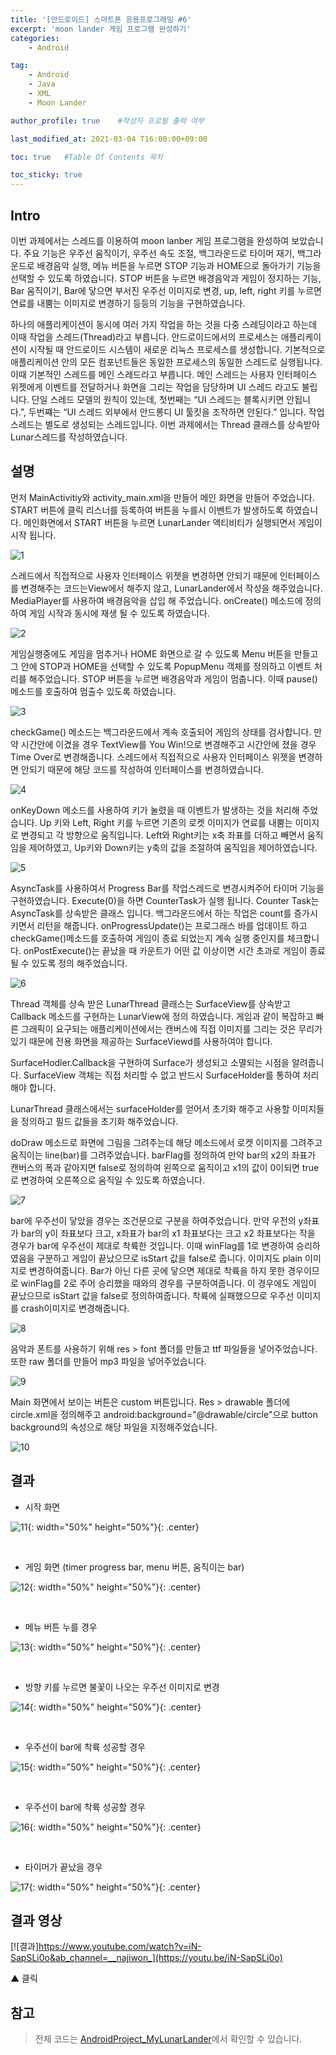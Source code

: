 ```yaml
---
title: '[안드로이드] 스마트폰 응용프로그래밍 #6' 
excerpt: 'moon lander 게임 프로그램 완성하기'
categories:
    - Android

tag:
    - Android
    - Java
    - XML
    - Moon Lander

author_profile: true    #작성자 프로필 출력 여부

last_modified_at: 2021-03-04 T16:00:00+09:00

toc: true   #Table Of Contents 목차 

toc_sticky: true
---
```


## Intro
이번 과제에서는 스레드를 이용하여 moon lanber 게임 프로그램을 완성하여 보았습니다. 주요 기능은 우주선 움직이기, 우주선 속도 조절, 백그라운드로 타이머 재기, 백그라운드로 배경음악 실행, 메뉴 버튼을 누르면 STOP 기능과 HOME으로 돌아가기 기능을 선택할 수 있도록 하였습니다. STOP 버튼을 누르면 배경음악과 게임이 정지하는 기능, Bar 움직이기, Bar에 닿으면 부서진 우주선 이미지로 변경, up, left, right 키를 누르면 연료를 내뿜는 이미지로 변경하기 등등의 기능을 구현하였습니다.

하나의 애플리케이션이 동시에 여러 가지 작업을 하는 것을 다중 스레딩이라고 하는데 이때 작업을 스레드(Thread)라고 부릅니다. 안드로이드에서의 프로세스는 애플리케이션이 시작될 때 안드로이드 시스템이 새로운 리눅스 프로세스를 생성합니다. 기본적으로 애플리케이션 안의 모든 컴포넌트들은 동일한 프로세스의 동일한 스레드로 실행됩니다. 이때 기본적인 스레드를 메인 스레드라고 부릅니다. 메인 스레드는 사용자 인터페이스 위젯에게 이벤트를 전달하거나 화면을 그리는 작업을 담당하며 UI 스레드 라고도 불립니다. 단일 스레드 모델의 원칙이 있는데, 첫번째는 “UI 스레드는 블록시키면 안됩니다.”, 두번쨰는 “UI 스레드 외부에서 안드롱디 UI 툴킷을 조작하면 안된다.” 입니다. 
작업 스레드는 별도로 생성되는 스레드입니다. 이번 과제에서는 Thread 클래스를 상속받아 Lunar스레드를 작성하였습니다. 

## 설명

먼저 MainActivitiy와 activity_main.xml을 만들어 메인 화면을 만들어 주었습니다. START 버튼에 클릭 리스너를 등록하여 버튼을 누를시 이벤트가 발생하도록 하였습니다. 메인화면에서 START 버튼을 누르면 LunarLander 액티비티가 실행되면서 게임이 시작 됩니다.

![1](https://user-images.githubusercontent.com/47733530/109924381-8c784c00-7d03-11eb-88f8-678e0fd4d70a.png)

스레드에서 직접적으로 사용자 인터페이스 위젯을 변경하면 안되기 때문에 인터페이스를 변경해주는 코드는View에서 해주지 않고, LunarLander에서 작성을 해주었습니다. MediaPlayer를 사용하여 배경음악을 삽입 해 주었습니다. onCreate() 메소드에 정의하여 게임 시작과 동시에 재생 될 수 있도록 하였습니다.

![2](https://user-images.githubusercontent.com/47733530/109924389-8e420f80-7d03-11eb-83be-3765d5efa801.png)

게임실행중에도 게임을 멈추거나 HOME 화면으로 갈 수 있도록 Menu
버튼을 만들고 그 안에 STOP과 HOME을 선택할 수 있도록 PopupMenu
객체를 정의하고 이벤트 처리를 해주었습니다. STOP 버튼을 누르면 배경음악과
게임이 멈춥니다. 이때 pause()메소드를 호출하여 멈출수 있도록 하였습니다.

![3](https://user-images.githubusercontent.com/47733530/109924392-8edaa600-7d03-11eb-99ad-1b9646689937.png)

checkGame() 메소드는 백그라운드에서 계속 호출되어 게임의 상태를 검사합니다. 만약 시간안에 이겼을 경우 TextView를 You Win!으로 변경해주고 시간안에 졌을 경우 Time Over로 변경해줍니다. 스레드에서 직접적으로 사용자 인터페이스 위젯을 변경하면 안되기 때문에 해당 코드를 작성하여 인터페이스를 변경하였습니다.

![4](https://user-images.githubusercontent.com/47733530/109924394-8f733c80-7d03-11eb-8140-9781243d86c4.png)

onKeyDown 메소드를 사용하여 키가 눌렸을 때 이벤트가 발생하는 것을 처리해 주었습니다. Up 키와 Left, Right 키를 누르면 기존의 로켓 이미지가 연료를 내뿜는 이미지로 변경되고 각 방향으로 움직입니다. Left와 Right키는 x축 좌표를 더하고 빼면서 움직임을 제어하였고, Up키와 Down키는 y축의 값을 조절하여 움직임을 제어하였습니다. 

![5](https://user-images.githubusercontent.com/47733530/109924396-900bd300-7d03-11eb-83bd-ddf8017344e7.png)

AsyncTask를 사용하여서 Progress Bar를 작업스레드로 변경시켜주어 타이머 기능을 구현하였습니다. Execute(0)을 하면 CounterTask가 실행 됩니다. Counter Task는 AsyncTask를 상속받은 클래스 입니다. 백그라운드에서 하는 작업은 count를 증가시키면서 리턴을 해줍니다. onProgressUpdate()는 프로그래스 바를 업데이트 하고 checkGame()메소드를 호출하여 게임이 종료 되었는지 계속 실행 중인지를 체크합니다. onPostExecute()는 끝났을 때 카운트가 어떤 값 이상이면 시간 초과로 게임이 종료 될 수 있도록 정의 해주었습니다. 

![6](https://user-images.githubusercontent.com/47733530/109924398-90a46980-7d03-11eb-9634-eff72a3d351f.png)

Thread 객체를 상속 받은 LunarThread 클래스는 SurfaceView를 상속받고 Callback 메소드를 구현하는 LunarView에 정의 하였습니다. 게임과 같이 복잡하고 빠른 그래픽이 요구되는 애플리케이션에서는 캔버스에 직접 이미지를 그리는 것은 무리가 있기 때문에 전용 화면을 제공하는 SurfaceViewd를 사용하여야 합니다. 

SurfaceHodler.Callback을 구현하여 Surface가 생성되고 소멸되는 시점을 알려줍니다. SurfaceView 객체는 직접 처리할 수 없고 반드시 SurfaceHolder를 통하여 처리해야 합니다. 

LunarThread 클래스에서는 surfaceHolder를 얻어서 초기화 해주고 사용할 이미지들을 정의하고 필드 값들을 초기화 해주었습니다. 

doDraw 메소드로 화면에 그림을 그려주는데 해당 메소드에서 로켓 이미지를 그려주고 움직이는 line(bar)를 그려주었습니다. barFlag를 정의하여 만약 bar의 x2의 좌표가 캔버스의 폭과 같아지면 false로 정의하여 왼쪽으로 움직이고 x1의 값이 0이되면 true로 변경하여 오른쪽으로 움직일 수 있도록 하였습니다. 

![7](https://user-images.githubusercontent.com/47733530/109924399-913d0000-7d03-11eb-9029-9347e595146a.png)

 bar에 우주선이 닿았을 경우는 조건문으로 구분을 하여주었습니다. 만약 우전의 y좌표가 bar의 y이 좌표보다 크고, x좌표가 bar의 x1 좌표보다는 크고 x2 좌표보다는 작을 경우가 bar에 우주선이 제대로 착륙한 것입니다. 이때 winFlag를 1로 변경하여 승리하였음을 구분하고 게임이 끝났으므로 isStart 값을 false로 줍니다. 이미지도 plain 이미지로 변경하여줍니다. Bar가 아닌 다른 곳에 닿으면 제대로 착륙을 하지 못한 경우이므로 winFlag를 2로 주어 승리했을 때와의 경우를 구분하여줍니다. 이 경우에도 게임이 끝났으므로 isStart 값을 false로 정의하여줍니다. 착륙에 실패했으므로 우주선 이미지를 crash이미지로 변경해줍니다.  

![8](https://user-images.githubusercontent.com/47733530/109924401-913d0000-7d03-11eb-81a7-ad5c9fe42f79.png)

음악과 폰트를 사용하기 위해 res > font 폴더를 만들고 ttf 파일들을 넣어주었습니다. 또한 raw 폴더를 만들어 mp3 파일을 넣어주었습니다.

![9](https://user-images.githubusercontent.com/47733530/109924402-91d59680-7d03-11eb-89cf-5ec13d0f0d1f.png)

Main 화면에서 보이는 버튼은 custom 버튼입니다.  Res > drawable 폴더에 circle.xml을 정의해주고 android:background="@drawable/circle"으로 button background의 속성으로 해당 파일을 지정해주었습니다.   

![10](https://user-images.githubusercontent.com/47733530/109924405-926e2d00-7d03-11eb-86ef-174696a1b282.png)

## 결과

- 시작 화면

![11](https://user-images.githubusercontent.com/47733530/109924407-926e2d00-7d03-11eb-929c-c5fe285a7560.png){: width="50%" height="50%"}{: .center}

<br>

- 게임 화면 (timer progress bar, menu 버튼, 움직이는 bar)

![12](https://user-images.githubusercontent.com/47733530/109924408-9306c380-7d03-11eb-9fab-78d404576d7f.png){: width="50%" height="50%"}{: .center}

<br>

- 메뉴 버튼 누를 경우

![13](https://user-images.githubusercontent.com/47733530/109924411-9306c380-7d03-11eb-89b8-540c21d74267.png){: width="50%" height="50%"}{: .center}

<br>

- 방향 키를 누르면 불꽃이 나오는 우주선 이미지로 변경

![14](https://user-images.githubusercontent.com/47733530/109924412-939f5a00-7d03-11eb-98cb-44fd7bf2dde2.png){: width="50%" height="50%"}{: .center}

<br>

- 우주선이 bar에 착륙 성공할 경우

![15](https://user-images.githubusercontent.com/47733530/109924414-939f5a00-7d03-11eb-9b9a-7ac339fa598a.png){: width="50%" height="50%"}{: .center}

<br>

- 우주선이 bar에 착륙 성공할 경우

![16](https://user-images.githubusercontent.com/47733530/109924416-9437f080-7d03-11eb-8160-bde23f28aae6.png){: width="50%" height="50%"}{: .center}

<br>

- 타이머가 끝났을 경우 
 
![17](https://user-images.githubusercontent.com/47733530/109924417-9437f080-7d03-11eb-9034-05b5a1b02438.png){: width="50%" height="50%"}{: .center}

## 결과 영상

[![결과]https://www.youtube.com/watch?v=iN-SapSLi0o&ab_channel=__najiwon_](https://youtu.be/iN-SapSLi0o)

▲ 클릭

## 참고

> 전체 코드는 [AndroidProject_MyLunarLander](https://github.com/Hyeonjiwon/AndroidProject_MyLunarLander)에서 확인할 수 있습니다.